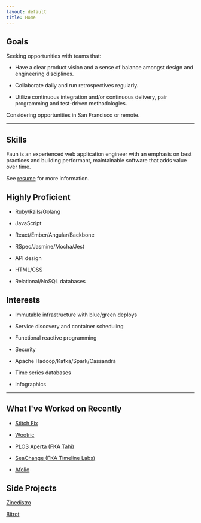 ```yaml
---
layout: default
title: Home
---
```

## Goals

Seeking opportunities with teams that:

- Have a clear product vision and a sense of balance amongst design and engineering disciplines.

- Collaborate daily and run retrospectives regularly.

- Utilize continuous integration and/or continuous delivery, pair programming and test-driven methodologies.

Considering opportunities in San Francisco or remote. 

---

## Skills

Faun is an experienced web application engineer with an emphasis on best practices and building performant, maintainable software that adds value over time.

See [resume](resume.html) for more information.

## Highly Proficient

- Ruby/Rails/Golang

- JavaScript

- React/Ember/Angular/Backbone

- RSpec/Jasmine/Mocha/Jest

- API design

- HTML/CSS

- Relational/NoSQL databases

## Interests

- Immutable infrastructure with blue/green deploys

- Service discovery and container scheduling

- Functional reactive programming

- Security

- Apache Hadoop/Kafka/Spark/Cassandra

- Time series databases

- Infographics

---

## What I've Worked on Recently

- [Stitch Fix](https://www.stitchfix.com)

- [Wootric](https://www.wootric.com)

- [PLOS Aperta (FKA Tahi)](http://blogs.plos.org/plos/2015/07/publishing-initiatives-at-plos-a-look-back-and-a-look-ahead/)

- [SeaChange (FKA Timeline Labs)](http://www.schange.com/)

- [Afolio](https://www.afolio.com)

## Side Projects

[Zinedistro](https://github.com/zinedistro/zinedistro)

[Bitrot](https://github.com/ggilder/bitrot)

